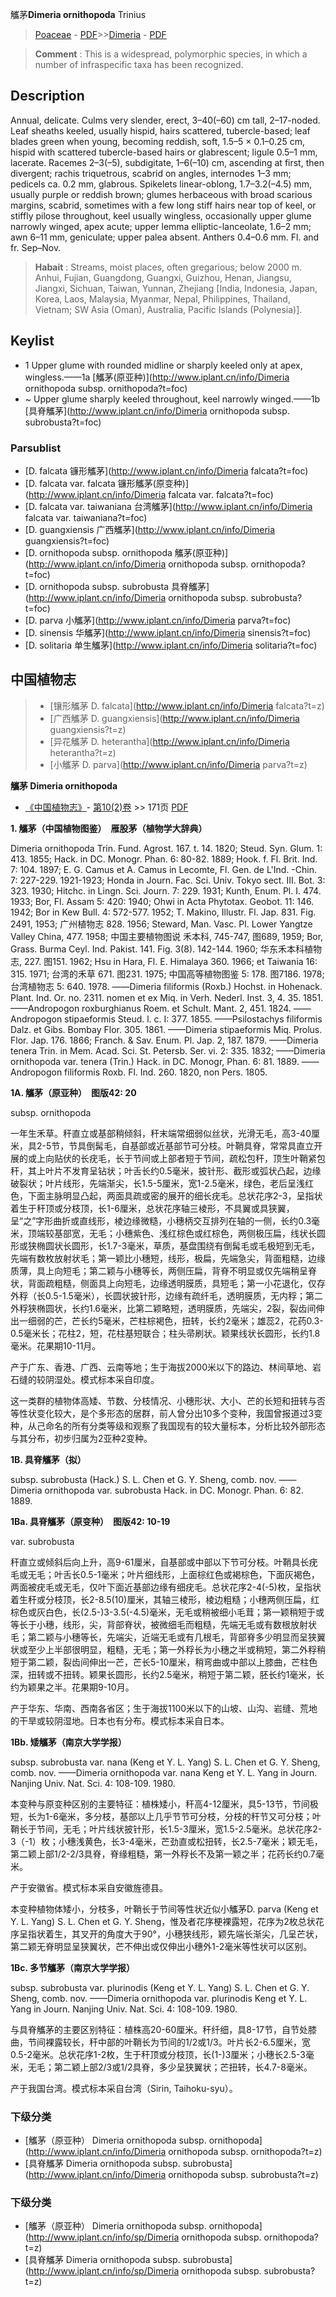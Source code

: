 觿茅**Dimeria ornithopoda** Trinius

> [Poaceae](http://www.iplant.cn/info/Poaceae?t=foc) - [PDF](http://www.iplant.cn/foc/pdf/Poaceae.pdf)>>[Dimeria](http://www.iplant.cn/info/Dimeria?t=foc) - [PDF](http://www.iplant.cn/foc/pdf/Dimeria.pdf)


> **Comment** : 
> This is a widespread, polymorphic species, in which a number of infraspecific taxa has been recognized.

## Description

Annual, delicate. Culms very slender, erect, 3–40(–60) cm tall, 2–17-noded. Leaf sheaths keeled, usually hispid, hairs scattered, tubercle-based; leaf blades green when young, becoming reddish, soft, 1.5–5 × 0.1–0.25 cm, hispid with scattered tubercle-based hairs or glabrescent; ligule 0.5–1 mm, lacerate. Racemes 2–3(–5), subdigitate, 1–6(–10) cm, ascending at first, then divergent; rachis triquetrous, scabrid on angles, internodes 1–3 mm; pedicels ca. 0.2 mm, glabrous. Spikelets linear-oblong, 1.7–3.2(–4.5) mm, usually purple or reddish brown; glumes herbaceous with broad scarious margins, scabrid, sometimes with a few long stiff hairs near top of keel, or stiffly pilose throughout, keel usually wingless, occasionally upper glume narrowly winged, apex acute; upper lemma elliptic-lanceolate, 1.6–2 mm; awn 6–11 mm, geniculate; upper palea absent. Anthers 0.4–0.6 mm. Fl. and fr. Sep–Nov.


> **Habait** : 
> Streams, moist places, often gregarious; below 2000 m. Anhui, Fujian, Guangdong, Guangxi, Guizhou, Henan, Jiangsu, Jiangxi, Sichuan, Taiwan, Yunnan, Zhejiang [India, Indonesia, Japan, Korea, Laos, Malaysia, Myanmar, Nepal, Philippines, Thailand, Vietnam; SW Asia (Oman), Australia, Pacific Islands (Polynesia)].


## Keylist

* 1 Upper glume with rounded midline or sharply keeled only at apex, wingless.——1a [觿茅(原亚种)](http://www.iplant.cn/info/Dimeria ornithopoda subsp. ornithopoda?t=foc)
* ~ Upper glume sharply keeled throughout, keel narrowly winged.——1b [具脊觿茅](http://www.iplant.cn/info/Dimeria ornithopoda subsp. subrobusta?t=foc)



### Parsublist

* [D.  falcata  镰形觿茅](http://www.iplant.cn/info/Dimeria falcata?t=foc)
* [D.  falcata var. falcata  镰形觿茅(原变种)](http://www.iplant.cn/info/Dimeria falcata var. falcata?t=foc)
* [D.  falcata var. taiwaniana  台湾觿茅](http://www.iplant.cn/info/Dimeria falcata var. taiwaniana?t=foc)
* [D.  guangxiensis  广西觿茅](http://www.iplant.cn/info/Dimeria guangxiensis?t=foc)
* [D.  ornithopoda subsp. ornithopoda  觿茅(原亚种)](http://www.iplant.cn/info/Dimeria ornithopoda subsp. ornithopoda?t=foc)
* [D.  ornithopoda subsp. subrobusta  具脊觿茅](http://www.iplant.cn/info/Dimeria ornithopoda subsp. subrobusta?t=foc)
* [D.  parva  小觿茅](http://www.iplant.cn/info/Dimeria parva?t=foc)
* [D.  sinensis  华觿茅](http://www.iplant.cn/info/Dimeria sinensis?t=foc)
* [D.  solitaria  单生觿茅](http://www.iplant.cn/info/Dimeria solitaria?t=foc)


## 中国植物志

> * [镶形觿茅  D.  falcata](http://www.iplant.cn/info/Dimeria falcata?t=z)
> * [广西觿茅  D.  guangxiensis](http://www.iplant.cn/info/Dimeria guangxiensis?t=z)
> * [异花觿茅  D.  heterantha](http://www.iplant.cn/info/Dimeria heterantha?t=z)
> * [小觿茅  D.  parva](http://www.iplant.cn/info/Dimeria parva?t=z)


**觿茅 Dimeria ornithopoda**

* [《中国植物志》](http://www.iplant.cn/frps)- [第10(2)卷](http://www.iplant.cn/frps/vol/10(2)) >> 171页 [PDF](http://www.iplant.cn/frps/pdf/10(2)/171.pdf)

**1. 觿茅（中国植物图鉴）　雁股茅（植物学大辞典）**

Dimeria ornithopoda Trin. Fund. Agrost. 167. t. 14. 1820; Steud. Syn. Glum. 1: 413. 1855; Hack. in DC. Monogr. Phan. 6: 80-82. 1889; Hook. f. Fl. Brit. Ind. 7: 104. 1897; E. G. Camus et A. Camus in Lecomte, Fl. Gen. de L'Ind. -Chin. 7: 227-229. 1921-1923; Honda in Journ. Fac. Sci. Univ. Tokyo sect. III. Bot. 3: 323. 1930; Hitchc. in Lingn. Sci. Journ. 7: 229. 1931; Kunth, Enum. Pl. I. 474. 1933; Bor, Fl. Assam 5: 420: 1940; Ohwi in Acta Phytotax. Geobot. 11: 146. 1942; Bor in Kew Bull. 4: 572-577. 1952; T. Makino, Illustr. Fl. Jap. 831. Fig. 2491, 1953; 广州植物志 828. 1956; Steward, Man. Vasc. Pl. Lower Yangtze Valley China, 477. 1958; 中国主要植物图说 禾本科, 745-747, 图689, 1959; Bor, Grass. Burma Ceyl. Ind. Pakist. 141. Fig. 3(8). 142-144. 1960; 华东禾本科植物志, 227. 图151. 1962; Hsu in Hara, Fl. E. Himalaya 360. 1966; et Taiwania 16: 315. 1971; 台湾的禾草 671. 图231. 1975; 中国高等植物图鉴 5: 178. 图7186. 1978; 台湾植物志 5: 640. 1978. ——Dimeria filiformis (Roxb.) Hochst. in Hohenack. Plant. Ind. Or. no. 2311. nomen et ex Miq. in Verh. Nederl. Inst. 3, 4. 35. 1851. ——Andropogon roxburghianus Roem. et Schult. Mant. 2, 451. 1824. ——Andropogon stipaeformis Steud. l. c. I: 377. 1855. ——Psilostachys filiformis Dalz. et Gibs. Bombay Flor. 305. 1861. ——Dimeria stipaeformis Miq. Prolus. Flor. Jap. 176. 1866; Franch. & Sav. Enum. Pl. Jap. 2, 187. 1879. ——Dimeria tenera Trin. in Mem. Acad. Sci. St. Petersb. Ser. vi. 2: 335. 1832; ——Dimeria ornithopoda var. tenera (Trin.) Hack. in DC. Monogr, Phan. 6: 81. 1889. ——Andropogon filiformis Roxb. Fl. Ind. 260. 1820, non Pers. 1805.

**1A. 觿茅（原亚种）　图版42: 20**

subsp. ornithopoda

一年生禾草。秆直立或基部稍倾斜，秆末端常细弱似丝状，光滑无毛，高3-40厘米，具2-5节，节具倒髯毛，自基部或近基部节可分枝。叶鞘具脊，常常具直立开展的或上向贴伏的长疣毛，长于节间或上部者短于节间，疏松包秆，顶生叶鞘紧包秆，其上叶片不发育呈钻状；叶舌长约0.5毫米，披针形、截形或弧状凸起，边缘破裂状；叶片线形，先端渐尖，长1.5-5厘米，宽1-2.5毫米，绿色，老后呈浅红色，下面主脉明显凸起，两面具疏或密的展开的细长疣毛。总状花序2-3，呈指状着生于秆顶或分枝顶，长1-6厘米，总状花序轴三棱形，不具翼或具狭翼，呈“之”字形曲折或直线形，棱边缘微糙，小穗柄交互排列在轴的一侧，长约0.3毫米，顶端较基部宽，无毛；小穗紫色、浅红棕色或红棕色，两侧极压扁，线状长圆形或狭椭圆状长圆形，长1.7-3毫米，草质，基盘围绕有倒髯毛或毛极短到无毛，先端有数枚放射状毛；第一颖比小穗短，线形，极扁，先端急尖，背面粗糙，边缘质薄，具上向短毛；第二颖与小穗等长，两侧压扁，背脊不明显或仅先端稍呈脊状，背面疏粗糙，侧面具上向短毛，边缘透明膜质，具短毛；第一小花退化，仅存外稃（长0.5-1.5毫米），长圆状披针形，边缘有疏纤毛，透明膜质，无内稃；第二外稃狭椭圆状，长约1.6毫米，比第二颖略短，透明膜质，先端尖，2裂，裂齿间伸出一细弱的芒，芒长约5毫米，芒柱棕褐色，扭转，长约2毫米；雄蕊2，花药0.3-0.5毫米长；花柱2，短，花柱基短联合；柱头帚刷状。颖果线状长圆形，长约1.8毫米。花果期10-11月。

产于广东、香港、广西、云南等地；生于海拔2000米以下的路边、林间草地、岩石缝的较阴湿处。模式标本采自印度。

这一类群的植物体高矮、节数、分枝情况、小穗形状、大小、芒的长短和扭转与否等性状变化较大，是个多形态的居群，前人曾分出10多个变种，我国曾报道过3变种，从己命名的所有分类等级和观察了我国现有的较大量标本，分析比较外部形态与其分布，初步归属为2亚种2变种。

**1B. 具脊觿茅（拟）**

subsp. subrobusta (Hack.) S. L. Chen et G. Y. Sheng, comb. nov. ——Dimeria ornithopoda var. subrobusta Hack. in DC. Monogr. Phan. 6: 82. 1889.

**1Ba. 具脊觿茅（原变种）　图版42: 10-19**

var. subrobusta 

秆直立或倾斜后向上升，高9-61厘米，自基部或中部以下节可分枝。叶鞘具长疣毛或无毛；叶舌长0.5-1毫米；叶片细线形，上面棕红色或褐棕色，下面灰褐色，两面被疣毛或无毛，仅叶下面近基部边缘有细疣毛。总状花序2-4(-5)枚，呈指状着生秆或分枝顶，长2-8.5(10)厘米，其轴三棱形，棱边粗糙；小穗两侧压扁，红棕色或灰白色，长(2.5-)3-3.5(-4.5)毫米，无毛或稍被细小毛茸；第一颖稍短于或等长于小穗，线形，尖，背部脊状，被微细毛而粗糙，先端无毛或有数根放射状毛；第二颖与小穗等长，先端尖，近端无毛或有几根毛，背部脊多少明显而呈狭翼状或至少上半部很明显，粗糙，无毛；第一外稃长为小穗之半或稍短，第二外稃稍短于第二颖，裂齿间伸出一芒，芒长5-10厘米，稍弯曲或中部以上膝曲，芒柱色深，扭转或不扭转。颖果长圆形，长约2.5毫米，稍短于第二颖，胚长约1毫米，长约为颖果之半。花果期9-10月。

产于华东、华南、西南各省区；生于海拔1100米以下的山坡、山沟、岩缝、荒地的干旱或较阴湿地。日本也有分布。模式标本采自日本。

**1Bb. 矮觿茅（南京大学学报）**

subsp. subrobusta var. nana (Keng et Y. L. Yang) S. L. Chen et G. Y. Sheng, comb. nov. ——Dimeria ornithopoda var. nana Keng et Y. L. Yang in Journ. Nanjing Univ. Nat. Sci. 4: 108-109. 1980.

本变种与原变种区别的主要特征：植株矮小，秆高4-12厘米，具5-13节，节间极短，长为1-6毫米，多分枝，基部以上几乎节节可分枝，分枝的秆节又可分枝；叶鞘长于节间，无毛；叶片线状披针形，长1.5-3厘米，宽1.5-2.5毫米。总状花序2-3（-1）枚；小穗浅黄色，长3-4毫米，芒劲直或松扭转，长2.5-7毫米；颖无毛，第二颖上部1/2-2/3具脊，脊缘粗糙，第一外稃长不及第一颖之半；花药长约0.7毫米。

产于安徽省。模式标本采自安徽旌德县。

本变种植物体矮小，分枝多，叶鞘长于节间等性状近似小觿茅D. parva (Keng et Y. L. Yang) S. L. Chen et G. Y. Sheng，惟及者花序梗裸露短，花序为2枚总状花序呈指状着生，其叉开的角度大于90°，小穗狭线形，颖先端长渐尖，几呈芒状，第二颖无脊明显呈狭翼状，芒不伸出或仅伸出小穗外1-2毫米等性状可以区别。

**1Bc. 多节觿茅（南京大学学报）**

subsp. subrobusta var. plurinodis (Keng et Y. L. Yang) S. L. Chen et G. Y. Sheng, comb. nov. ——Dimeria ornithopoda var. plurinodis Keng et Y. L. Yang in Journ. Nanjing Univ. Nat. Sci. 4: 108-109. 1980.

与具脊觿茅的主要区别特征：植株高20-60厘米。秆纤细，具8-17节，自节处膝曲，节间裸露较长，秆中部的叶鞘长为节间的1/2或1/3。叶片长2-6.5厘米，宽0.5-2毫米。总状花序1-2枚，生于秆顶或分枝顶，长(1-)3厘米；小穗长2.5-3毫米，无毛；第二颖上部2/3或1/2具脊，多少呈狭翼状；芒扭转，长4.7-8毫米。

产于我国台湾。模式标本采自台湾（Sirin, Taihoku-syu）。

### 下级分类
* [觿茅（原亚种）  Dimeria ornithopoda subsp. ornithopoda](http://www.iplant.cn/info/Dimeria ornithopoda subsp. ornithopoda?t=z)
* [具脊觿茅  Dimeria ornithopoda subsp. subrobusta](http://www.iplant.cn/info/Dimeria ornithopoda subsp. subrobusta?t=z)

### 下级分类
* [觿茅（原亚种）  Dimeria ornithopoda subsp. ornithopoda](http://www.iplant.cn/info/sp/Dimeria ornithopoda subsp. ornithopoda?t=z)
* [具脊觿茅  Dimeria ornithopoda subsp. subrobusta](http://www.iplant.cn/info/sp/Dimeria ornithopoda subsp. subrobusta?t=z)
